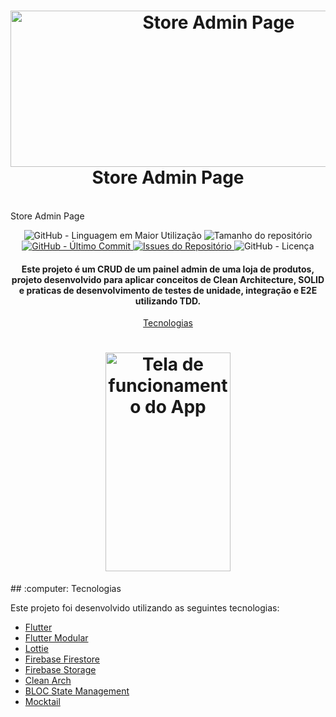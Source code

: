 <h1 align="center">
  <h1 align="center">
    <img alt="Store Admin Page" src="https://user-images.githubusercontent.com/53379557/180632059-eafadd0c-a6a1-4626-9a12-a6b237498cda.png" height="250px" width="650px"/>
    <br>
    Store Admin Page
</h1>
    <br>
    Store Admin Page
</h1>

<p align="center">
    <img alt="GitHub - Linguagem em Maior Utilização" src="https://img.shields.io/github/languages/top/joaovictor78/Store-Admin-Panel.svg">
    <img alt="Tamanho do repositório" src="https://img.shields.io/github/repo-size/joaovictor78/Store-Admin-Panel.svg">
    <a href="https://github.com/joaovictor78/Store-Admin-Panel/commits/master">
        <img alt="GitHub - Último Commit" src="https://img.shields.io/github/last-commit/joaovictor78/Store-Admin-Panel.svg">
    </a>
    <a href="https://github.com/joaovictor78/Store-Admin-Panel/issues">
        <img alt="Issues do Repositório" src="https://img.shields.io/github/issues/joaovictor78/Store-Admin-Panel.svg">
    </a>
    <img alt="GitHub - Licença" src="https://img.shields.io/github/license/joaovictor78/Store-Admin-Panel.svg">
</p>

<h4 align="center">
  Este projeto é um CRUD de um painel admin de uma loja de produtos, projeto desenvolvido para aplicar conceitos de Clean Architecture, SOLID e praticas de desenvolvimento de testes de unidade, integração e E2E utilizando TDD.
</h4>

<p align="center">
    <a href="#computer-tecnologias">Tecnologias</a>
</p>

<h1 align="center">
    <img alt="Tela de funcionamento do App" src="https://github.com/Jose-V-Melo/readme/blob/master/tela.gif" height="350px" width="200px">
</h1>
## :computer: Tecnologias

Este projeto foi desenvolvido utilizando as seguintes tecnologias:

- [Flutter](https://flutter.dev/)
- [Flutter Modular](https://pub.dev/packages/flutter_modular)
- [Lottie](https://pub.dev/packages/lottie)
- [Firebase Firestore](https://firebase.google.com/docs/firestore)
- [Firebase Storage](https://firebase.google.com/docs/storage)
- [Clean Arch](https://medium.com/luizalabs/descomplicando-a-clean-architecture-cf4dfc4a1ac6)
- [BLOC State Management](https://bloclibrary.dev/)
- [Mocktail](https://pub.dev/packages/mocktail)




